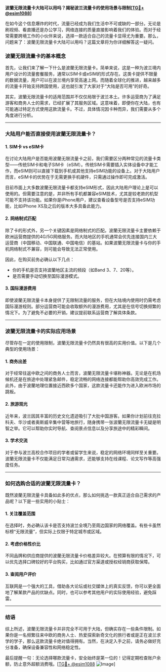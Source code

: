 **波蘭无限流量卡大陆可以用吗？揭秘波兰流量卡的使用场景与限制[[TG💪+ @esim1088](https://t.me/s/esim1088)]**

在如今这个信息爆炸的时代，流量已经成为我们生活中不可或缺的一部分。无论是刷视频、看直播还是办公学习，网络连接的质量直接影响着我们的体验。而对于经常需要跨境工作的小伙伴来说，选择一款适合自己的流量卡显得尤为重要。那么，问题来了：波蘭无限流量卡大陆可以用吗？这篇文章将为你详细解答这一疑问。

### 波蘭无限流量卡的基本概念

首先，让我们来了解一下什么是波蘭无限流量卡。简单来说，这是一种为波兰境内用户设计的流量套餐服务，通常以SIM卡或eSIM的形式存在。这类卡提供不限量的数据流量，用户可以在波兰境内享受高速上网。而随着全球化的推进，越来越多的流量卡开始支持跨国使用，这也就引发了大家对于“大陆是否可用”的好奇。

其实，波蘭无限流量卡的适用范围并不仅仅局限于波兰本土。许多运营商为了满足游客和商务人士的需求，已经扩展了其服务区域。这意味着，即便你在大陆，也有可能通过特定方式使用这款流量卡。不过，具体情况因卡种而异，我们需要从多个角度进行分析。

---

### 大陆用户能否直接使用波蘭无限流量卡？

#### 1. SIM卡 vs eSIM卡
在讨论大陆用户是否能用波蘭无限流量卡之前，我们需要区分两种常见的流量卡类型——传统SIM卡和电子SIM卡（eSIM）。传统SIM卡需要插入实体设备中才能工作，而eSIM则可以直接下载到手机或其他支持eSIM功能的设备上。对于大陆用户而言，eSIM卡的优势在于无需更换手机硬件，只需通过操作即可完成激活。

目前市面上大多数波蘭无限流量卡都支持eSIM形式，因此大陆用户理论上是可以使用的。但需要注意的是，并非所有手机都兼容eSIM技术，尤其是较老款的机型可能不支持该功能。如果你是iPhone用户，建议查看设备型号是否支持eSIM功能，比如iPhone XS及之后的版本大多具备此能力。

#### 2. 网络制式匹配
除了卡的形式外，另一个关键因素是网络制式的匹配。波蘭无限流量卡主要依赖于欧洲运营商提供的4G/5G网络服务。而大陆地区的手机通常会优先连接国内三大运营商（中国移动、中国联通、中国电信）的基站。如果波蘭无限流量卡与你的手机网络制式不兼容，则可能会导致无法正常使用。

因此，在购买前务必确认以下几点：
- 你的手机是否支持波蘭地区主流的频段（如Band 3、7、20等）。
- 是否需要手动切换至国际漫游模式。

#### 3. 国际漫游费用
即使波蘭无限流量卡本身提供了无限制流量的服务，但在大陆境内使用时仍需考虑国际漫游规则。部分运营商可能会收取额外的漫游费用，尤其是在信号切换频繁的情况下。为了避免不必要的开销，建议提前联系运营商了解具体条款。

---

### 波蘭无限流量卡的实际应用场景

尽管存在一定的使用限制，波蘭无限流量卡仍然具有很高的实用价值。以下是几个典型的使用场景：

#### 1. 商务出差
对于经常往返中欧之间的商务人士而言，波蘭无限流量卡堪称神器。无论是在机场候机还是在旅途中处理紧急邮件，稳定流畅的网络连接都能帮助你高效完成工作。此外，由于波蘭地理位置接近西欧多个国家，这款流量卡还能作为进入欧洲市场的跳板。

#### 2. 旅游观光
近年来，波兰因其丰富的历史文化遗迹吸引了大批中国游客。如果你计划前往克拉科夫、华沙或者奥斯威辛集中营等地旅行，随身携带一张波蘭无限流量卡无疑是明智之举。它可以帮助你实时导航、查阅景点信息以及分享旅途中的精彩瞬间。

#### 3. 学术交流
对于参与波兰高校合作项目的学者或留学生来说，稳定的网络环境同样至关重要。波蘭无限流量卡不仅能满足日常沟通需求，还能够支持在线课程、论文写作等高强度任务。

---

### 如何选购合适的波蘭无限流量卡？

既然波蘭无限流量卡具备如此多的优点，那么如何挑选一款真正适合自己需求的产品呢？以下是一些实用的小贴士：

#### 1. 关注覆盖范围
在选择时，务必确认该卡是否支持波兰全境乃至周边国家的网络覆盖。有些卡虽然标榜“无限流量”，但实际上仅限于特定城市或区域。

#### 2. 考虑价格性价比
不同品牌和供应商提供的波蘭无限流量卡价格差异较大。在预算有限的情况下，可以优先选择口碑较好的平台购买，比如通过官方渠道或授权经销商获取保障。

#### 3. 查阅用户评价
互联网是一个强大的工具，借助各大论坛或社交媒体上的真实反馈，你可以更全面地了解某款产品的优缺点。同时，也可以参考其他用户的实际使用经验，避免踩雷。

---

### 结语

综上所述，波蘭无限流量卡并非完全不可用于大陆，但确实存在一些条件限制。如果你是一名频繁往来中欧的商务人士、热爱探索新奇文化的旅行者或是正在波兰求学的学子，那么这款流量卡绝对值得拥有。当然，在决定入手之前，请务必做好充分准备，确保设备兼容性和网络稳定性。

最后提醒一句：无论选择哪款流量卡，安全始终是第一位的！记得定期检查账户余额，防止意外超额消费哦。[[TG💪+ @esim1088](https://t.me/s/esim1088) ![Image](https://i.postimg.cc/4NQfJmqS/Snipaste-2025-05-13-00-14-12.png)]